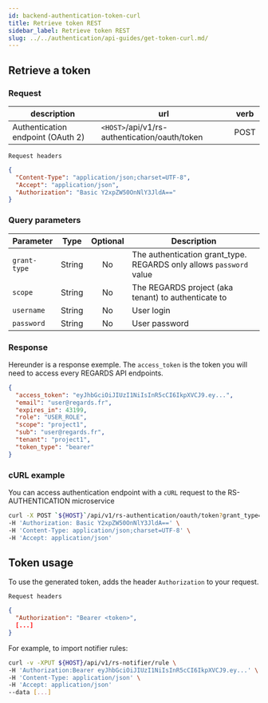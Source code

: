 ```yaml
---
id: backend-authentication-token-curl
title: Retrieve token REST
sidebar_label: Retrieve token REST
slug: ../../authentication/api-guides/get-token-curl.md/
---
```


## Retrieve a token

### Request

| description | url | verb |
| ----------- | --- | ---- |
| Authentication endpoint (OAuth 2) | `<HOST>`/api/v1/rs-authentication/oauth/token | POST |

`Request headers`
```json
{
  "Content-Type": "application/json;charset=UTF-8",
  "Accept": "application/json",
  "Authorization": "Basic Y2xpZW50OnNlY3JldA=="
}
```

### Query parameters

 | Parameter | Type | Optional | Description |
| --------- | ---- | :------: | ----------- |
| `grant-type` | String | No | The authentication grant_type. REGARDS only allows `password` value |
| `scope` | String | No | The REGARDS project (aka tenant) to authenticate to |
| `username` | String | No | User login |
| `password` | String | No | User password |


### Response

Hereunder is a response exemple. The `access_token` is the token you will need to access every REGARDS API endpoints.

```json
{
  "access_token": "eyJhbGciOiJIUzI1NiIsInR5cCI6IkpXVCJ9.ey...",
  "email": "user@regards.fr",
  "expires_in": 43199,
  "role": "USER_ROLE",
  "scope": "project1",
  "sub": "user@regards.fr",
  "tenant": "project1",
  "token_type": "bearer"
}
```


### cURL example

You can access authentication endpoint with a `cURL` request to the RS-AUTHENTICATION microservice
```bash
curl -X POST `${HOST}`/api/v1/rs-authentication/oauth/token?grant_type=password&scope=<project>&username=<login>&password=<password> \
-H 'Authorization: Basic Y2xpZW50OnNlY3JldA==' \
-H 'Content-Type: application/json;charset=UTF-8' \
-H 'Accept: application/json'
```

## Token usage

To use the generated token, adds the header `Authorization` to your request.

`Request headers`
```json
{
  "Authorization": "Bearer <token>",
  [...]
}
```

For example, to import notifier rules:
```bash
curl -v -XPUT ${HOST}/api/v1/rs-notifier/rule \
-H 'Authorization:Bearer eyJhbGciOiJIUzI1NiIsInR5cCI6IkpXVCJ9.ey...' \
-H 'Content-Type: application/json' \
-H 'Accept: application/json'
--data [...]
```

